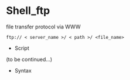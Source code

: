 # Shell_ftp
file transfer protocol via WWW

    ftp:// < server_name >/ < path >/ <file_name>
    
* Script

(to be continued...)

* Syntax

